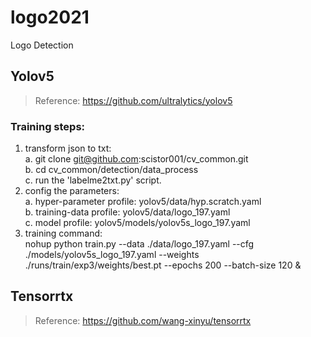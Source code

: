 # logo2021
Logo Detection

## Yolov5
> Reference: https://github.com/ultralytics/yolov5
### Training steps:
1. transform json to txt: <br>
  a. git clone git@github.com:scistor001/cv_common.git <br>
  b. cd cv_common/detection/data_process <br>
  c. run the 'labelme2txt.py' script. <br>
2. config the parameters:  <br>
  a. hyper-parameter profile: yolov5/data/hyp.scratch.yaml <br>
  b. training-data profile: yolov5/data/logo_197.yaml  <br>
  c. model profile: yolov5/models/yolov5s_logo_197.yaml <br>
3. training command: <br>
  nohup python train.py --data ./data/logo_197.yaml --cfg ./models/yolov5s_logo_197.yaml --weights ./runs/train/exp3/weights/best.pt --epochs 200 --batch-size 120 &

## Tensorrtx
> Reference: https://github.com/wang-xinyu/tensorrtx
